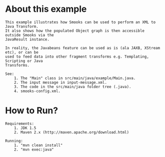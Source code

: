 About this example
==================
    This example illustrates how Smooks can be used to perform an XML to Java Transform.
    It also shows how the populated Object graph is then accessible outside Smooks via the
    JavaResult instance.

    In reality, the Javabeans feature can be used as is (ala JAXB, XStream etc), or can be
    used to feed data into other fragment transforms e.g. Templating, Scripting or Java
    Transforms.

    See:
        1. The "Main" class in src/main/java/example/Main.java.
        2. The input message in input-message.xml.
        3. The code in the src/main/java folder tree (.java).
        4. smooks-config.xml.

How to Run?
===========
    Requirements:
        1. JDK 1.5
        2. Maven 2.x (http://maven.apache.org/download.html)

    Running:
        1. "mvn clean install"
        2. "mvn exec:java"
